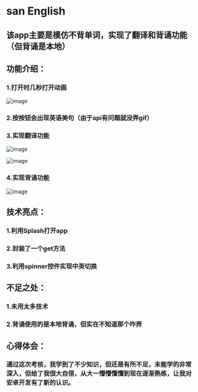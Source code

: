 # san English
## 该app主要是模仿不背单词，实现了翻译和背诵功能（但背诵是本地）
## 功能介绍：
### 1.打开时几秒打开动画
![image](http://mmbiz.qpic.cn/mmbiz_gif/gp6fEImxytlmwG4HNW4TGwyQHEG1sob9zLxLMYoKuPNuqUhGbPtknMsTdTpuYHV9ousSvaBAyU6BHN2tLnyqMA/0)
### 2.按按钮会出现英语美句（由于api有问题就没弄gif）
### 3.实现翻译功能
![image](http://mmbiz.qpic.cn/mmbiz_gif/rOPx1gjhPySlK3aKw0ggBSV69K93iaTBFyhib2Via0icOZmpmRgEsKue1bk6DNMBpTN3PJIL9WSNVs0pYpK5ZOAYgA/0)

![image](http://mmbiz.qpic.cn/mmbiz_gif/UAHUQnKfibCIIAlUpeDJJlUbvbaxqbF2QWGhKTxg7Vx93VHwj2qG7LOdabwQXIgwORSgvrdTbxjPvufFJBQHnCw/0)
### 4.实现背诵功能
![image](http://mmbiz.qpic.cn/mmbiz_gif/rOPx1gjhPySlK3aKw0ggBSV69K93iaTBFpueqlbXj5C4icjnudFcsZmibjsLaZHurkqcr3ekPlFFxRj4LVvK9u6Eg/0)
## 技术亮点：
### 1.利用Splash打开app
### 2.封装了一个get方法
### 3.利用spinner控件实现中英切换
## 不足之处：
### 1.未用太多技术
### 2.背诵使用的是本地背诵，但实在不知道那个咋弄
## 心得体会：
### 通过这次考核，我学到了不少知识，但还是有所不足，未能学的非常深入，但给了我很大自信，从大一懵懵懂懂到现在逐渐熟练，让我对安卓开发有了新的认识。
